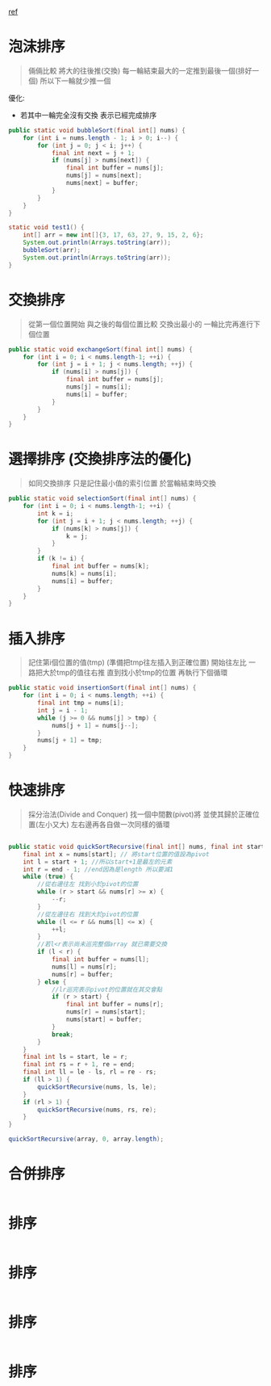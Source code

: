 [ref](https://magiclen.org/sorting-algorithm/)

泡沫排序
======
> 倆倆比較 將大的往後推(交換) 每一輪結束最大的一定推到最後一個(排好一個) 所以下一輪就少推一個

優化:

- 若其中一輪完全沒有交換 表示已經完成排序

```java
public static void bubbleSort(final int[] nums) {
    for (int i = nums.length - 1; i > 0; i--) {
        for (int j = 0; j < i; j++) {
            final int next = j + 1;
            if (nums[j] > nums[next]) {
                final int buffer = nums[j];
                nums[j] = nums[next];
                nums[next] = buffer;
            }
        }
    }
}

static void test1() {
    int[] arr = new int[]{3, 17, 63, 27, 9, 15, 2, 6};
    System.out.println(Arrays.toString(arr));
    bubbleSort(arr);
    System.out.println(Arrays.toString(arr));
}
```

交換排序
======
> 從第一個位置開始 與之後的每個位置比較 交換出最小的 一輪比完再進行下個位置

```java
public static void exchangeSort(final int[] nums) {
    for (int i = 0; i < nums.length-1; ++i) {
        for (int j = i + 1; j < nums.length; ++j) {
            if (nums[i] > nums[j]) {
                final int buffer = nums[j];
                nums[j] = nums[i];
                nums[i] = buffer;
            }
        }
    }
}
```

選擇排序 (交換排序法的優化)
======
> 如同交換排序 只是記住最小值的索引位置 於當輪結束時交換

```java
public static void selectionSort(final int[] nums) {
    for (int i = 0; i < nums.length-1; ++i) {
        int k = i;
        for (int j = i + 1; j < nums.length; ++j) {
            if (nums[k] > nums[j]) {
                k = j;
            }
        }
        if (k != i) {
            final int buffer = nums[k];
            nums[k] = nums[i];
            nums[i] = buffer;
        }
    }
}
```

插入排序
======
> 記住第i個位置的值(tmp) (準備把tmp往左插入到正確位置)
> 開始往左比 一路把大於tmp的值往右推 直到找小於tmp的位置 再執行下個循環

```java
public static void insertionSort(final int[] nums) {
    for (int i = 0; i < nums.length; ++i) {
        final int tmp = nums[i];
        int j = i - 1;
        while (j >= 0 && nums[j] > tmp) {
            nums[j + 1] = nums[j--];
        }
        nums[j + 1] = tmp;
    }
}
```


快速排序
======
> 採分治法(Divide and Conquer) 找一個中間數(pivot)將 並使其歸於正確位置(左小又大) 左右邊再各自做一次同樣的循環

```java

public static void quickSortRecursive(final int[] nums, final int start, final int end) {
    final int x = nums[start]; // 將start位置的值設為pivot
    int l = start + 1; //所以start+1是最左的元素
    int r = end - 1; //end因為是length 所以要減1
    while (true) {
        //從右邊往左 找到小於pivot的位置
        while (r > start && nums[r] >= x) {
            --r;
        }
        //從左邊往右 找到大於pivot的位置
        while (l <= r && nums[l] <= x) {
            ++l;
        }
        //若l<r表示尚未巡完整個array 就已需要交換
        if (l < r) {
            final int buffer = nums[l];
            nums[l] = nums[r];
            nums[r] = buffer;
        } else {
            //lr巡完表示pivot的位置就在其交會點
            if (r > start) {
                final int buffer = nums[r];
                nums[r] = nums[start];
                nums[start] = buffer;
            }
            break;
        }
    }
    final int ls = start, le = r;
    final int rs = r + 1, re = end;
    final int ll = le - ls, rl = re - rs;
    if (ll > 1) {
        quickSortRecursive(nums, ls, le);
    }
    if (rl > 1) {
        quickSortRecursive(nums, rs, re);
    }
}

quickSortRecursive(array, 0, array.length);
```

合併排序
======

```java
```

排序
======

```java
```

排序
======

```java
```

排序
======

```java
```

排序
======

```java
```


